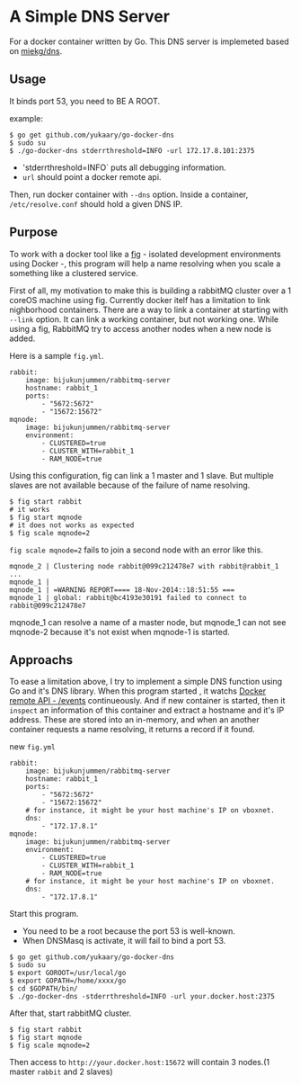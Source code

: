 # A Simple DNS Server

For a docker container written by Go.
This DNS server is implemeted based on [miekg/dns](https://github.com/miekg/dns).

## Usage

It binds port 53, you need to BE A ROOT.

example:
```
$ go get github.com/yukaary/go-docker-dns
$ sudo su
$ ./go-docker-dns stderrthreshold=INFO -url 172.17.8.101:2375
```

* 'stderrthreshold=INFO` puts all debugging information.
* `url` should point a docker remote api.

Then, run docker container with `--dns` option. Inside a container, `/etc/resolve.conf` should hold a given DNS IP.

## Purpose

To work with a docker tool like a [fig](http://www.fig.sh/index.html) - isolated development environments using Docker -, this program will help a name resolving when you scale a something like a clustered service.

First of all, my motivation to make this is building a rabbitMQ cluster over a 1 coreOS machine using fig. Currently docker itelf has a limitation to link nighborhood containers. There are a way to link a container at starting with `--link` option. It can link a working container, but not working one. While using a fig, RabbitMQ try to access another nodes when a new node is added.


Here is a sample `fig.yml`.
```
rabbit:
    image: bijukunjummen/rabbitmq-server
    hostname: rabbit_1
    ports:
        - "5672:5672"
        - "15672:15672"
mqnode:
    image: bijukunjummen/rabbitmq-server
    environment:
        - CLUSTERED=true
        - CLUSTER_WITH=rabbit_1
        - RAM_NODE=true
```

Using this configuration, fig can link a 1 master and 1 slave. But multiple slaves are not available because of the failure of name resolving.

```
$ fig start rabbit
# it works
$ fig start mqnode
# it does not works as expected
$ fig scale mqnode=2
```

`fig scale mqnode=2` fails to join a second node with an error like this.
```
mqnode_2 | Clustering node rabbit@099c212478e7 with rabbit@rabbit_1 ...
mqnode_1 | 
mqnode_1 | =WARNING REPORT==== 18-Nov-2014::18:51:55 ===
mqnode_1 | global: rabbit@bc4193e30191 failed to connect to rabbit@099c212478e7
```

mqnode_1 can resolve a name of a master node, but mqnode_1 can not see mqnode-2 because it's not exist when mqnode-1 is started.

## Approachs

To ease a limitation above, I try to implement a simple DNS function using Go and it's DNS library. When this program started , it watchs [Docker remote API - /events](https://docs.docker.com/reference/api/docker_remote_api_v1.15/) continueously. And if new container is started, then it `inspect` an information of this container and extract a hostname and it's IP address. These are stored into an in-memory, and when an another container requests a name resolving, it returns a record if it found.

new `fig.yml`
```
rabbit:
    image: bijukunjummen/rabbitmq-server
    hostname: rabbit_1
    ports:
        - "5672:5672"
        - "15672:15672"
    # for instance, it might be your host machine's IP on vboxnet.
    dns:
        - "172.17.8.1"
mqnode:
    image: bijukunjummen/rabbitmq-server
    environment:
        - CLUSTERED=true
        - CLUSTER_WITH=rabbit_1
        - RAM_NODE=true
    # for instance, it might be your host machine's IP on vboxnet.
    dns:
        - "172.17.8.1"
```

Start this program.
* You need to be a root because the port 53 is well-known.
* When DNSMasq is activate, it will fail to bind a port 53.

```
$ go get github.com/yukaary/go-docker-dns
$ sudo su
$ export GOROOT=/usr/local/go
$ export GOPATH=/home/xxxx/go
$ cd $GOPATH/bin/
$ ./go-docker-dns -stderrthreshold=INFO -url your.docker.host:2375
```

After that, start rabbitMQ cluster.
```
$ fig start rabbit
$ fig start mqnode
$ fig scale mqnode=2
```

Then access to `http://your.docker.host:15672` will contain 3 nodes.(1 master `rabbit` and 2 slaves)
